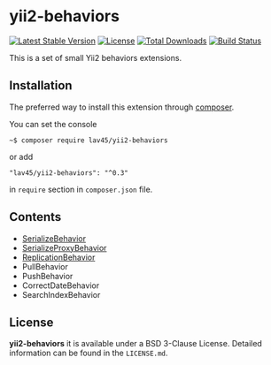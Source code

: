 # yii2-behaviors

[![Latest Stable Version](https://poser.pugx.org/lav45/yii2-behaviors/v/stable)](https://packagist.org/packages/lav45/yii2-behaviors)
[![License](https://poser.pugx.org/lav45/yii2-behaviors/license)](https://packagist.org/packages/lav45/yii2-behaviors)
[![Total Downloads](https://poser.pugx.org/lav45/yii2-behaviors/downloads)](https://packagist.org/packages/lav45/yii2-behaviors)
[![Build Status](https://travis-ci.org/lav45/yii2-behaviors.svg?branch=master)](https://travis-ci.org/lav45/yii2-behaviors)

This is a set of small Yii2 behaviors extensions.

## Installation

The preferred way to install this extension through [composer](http://getcomposer.org/download/).

You can set the console

```
~$ composer require lav45/yii2-behaviors
```

or add

```
"lav45/yii2-behaviors": "^0.3"
```

in ```require``` section in `composer.json` file.


## Contents

- [SerializeBehavior](docs/SerializeBehavior.md)
- [SerializeProxyBehavior](docs/SerializeProxyBehavior.md)
- [ReplicationBehavior](docs/ReplicationBehavior.md)
- PullBehavior
- PushBehavior
- CorrectDateBehavior
- SearchIndexBehavior


## License

**yii2-behaviors** it is available under a BSD 3-Clause License. Detailed information can be found in the `LICENSE.md`.
